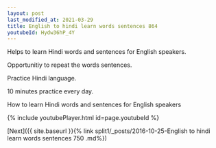 ```yaml
---
layout: post
last_modified_at: 2021-03-29
title: English to hindi learn words sentences 864 
youtubeId: Hydw36hP_4Y
---
```

 
 
Helps to learn Hindi words and sentences for English speakers.

Opportunitiy to repeat the words sentences. 

Practice Hindi language. 
 
10 minutes practice every day. 
 
How to learn Hindi words and sentences for English speakers 
 
{% include youtubePlayer.html id=page.youtubeId %}
 
 
[Next]({{ site.baseurl }}{% link  split1/_posts/2016-10-25-English to hindi learn words sentences 750 .md%})
 
